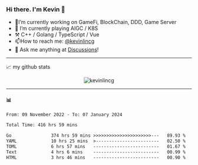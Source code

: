 ### Hi there. I'm Kevin 👋

- 🔭I’m currently working on GameFi, BlockChain, DDD, Game Server
- 🌱 I’m currently playing AIGC / K8S
-   :hammer_and_pick: C++ / Golang / TypeScript / Vue
- 📫How to reach me: [@kevinlincg](https://twitter.com/kevinlincg) 
-   :thought_balloon: Ask me anything at [Discussions](https://github.com/kevinlincg/kevinlincg/discussions/new)!

---

📈 my github stats

<p align="center"> <img src="https://github-readme-stats-ouuan.vercel.app/api?username=kevinlincg&theme=dark&show_icons=true&count_private=true" alt="kevinlincg" />

---

#### :bar_chart: 

<!--START_SECTION:waka-->

```txt
From: 09 November 2022 - To: 07 January 2024

Total Time: 416 hrs 59 mins

Go               374 hrs 59 mins >>>>>>>>>>>>>>>>>>>>>>---   89.93 %
YAML             10 hrs 25 mins  >------------------------   02.50 %
TOML             6 hrs 57 mins   -------------------------   01.67 %
Text             4 hrs 6 mins    -------------------------   00.99 %
HTML             3 hrs 46 mins   -------------------------   00.90 %
```

<!--END_SECTION:waka-->
